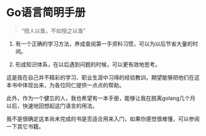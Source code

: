 # Go语言简明手册

>“授人以鱼，不如授之以渔”

1. 有一个正确的学习方法，养成查阅第一手资料习惯，可以为以后节省大量的时间。

2. 形成知识体系，在以后遇到问题的时候，可以更有效地思考。

这是我在自己并不精彩的学习、职业生涯中习得的经验教训，期望能够把他们在这本书中体现出来，为各位同仁提供一点点的帮助。

此外，作为一个健忘的人，我也希望有一本手册，能够让我在脱离golang几个月以后，快速地回想起这门语言的用法。

我不是很确定这本尚未完成的书是否适合用来入门，如果你感觉很难懂，可以参阅一下其它书籍。
